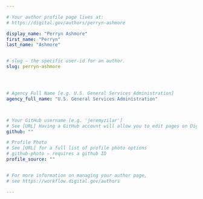 ```yaml
---

# Your author profile page lives at:
# https://digital.gov/authors/perryn-ashmore

display_name: "Perryn Ashmore"
first_name: "Perryn"
last_name: "Ashmore"


# slug — the specific user-id for an author.
slug: perryn-ashmore




# Agency Full Name [e.g. U.S. General Services Administration]
agency_full_name: "U.S. General Services Administration"



# Your GitHub username [e.g. 'jeremyzilar']
# See [URL] Having a GitHub account will allow you to edit pages on DigitalGov. The image used in your GitHub account can also be used to populate your digital.gov profile photo.
github: ""

# Profile Photo
# See [URL] for a full list of profile photo options
# github-photo — requires a github ID
profile_source: ""


# For more information on managing your author page,
# see https://workflow.digital.gov/authors

---
```

